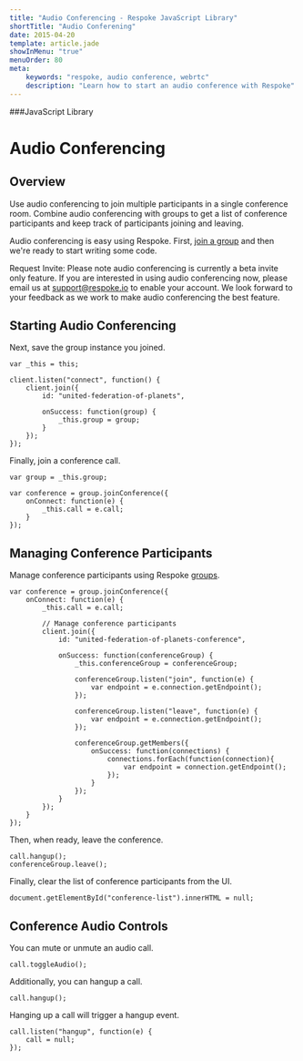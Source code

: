 ```yaml
---
title: "Audio Conferencing - Respoke JavaScript Library"
shortTitle: "Audio Conferening"
date: 2015-04-20
template: article.jade
showInMenu: "true"
menuOrder: 80
meta:
    keywords: "respoke, audio conference, webrtc"
    description: "Learn how to start an audio conference with Respoke"
---
```


###JavaScript Library
# Audio Conferencing

## Overview

Use audio conferencing to join multiple participants in a single conference room. Combine audio conferencing with groups to get a list of conference participants and keep track of participants joining and leaving.

Audio conferencing is easy using Respoke. First, [join a group](/client/javascript/guide/group-joining.html) and then we're ready to start writing some code.

Request Invite: Please note audio conferencing is currently a beta invite only feature. If you are interested in using audio conferencing now, please email us at support@respoke.io to enable your account. We look forward to your feedback as we work to make audio conferencing the best feature.

## Starting Audio Conferencing

Next, save the group instance you joined.

    var _this = this;
    
    client.listen("connect", function() {
        client.join({
            id: "united-federation-of-planets",
            
            onSuccess: function(group) {
                _this.group = group;
            }
        });
    });


Finally, join a conference call.

    var group = _this.group;

    var conference = group.joinConference({
        onConnect: function(e) {
            _this.call = e.call;
        }
    });
   
## Managing Conference Participants

Manage conference participants using Respoke [groups](/client/javascript/guide/group-joining.html).

    var conference = group.joinConference({
        onConnect: function(e) {
            _this.call = e.call;
           
            // Manage conference participants
            client.join({
                id: "united-federation-of-planets-conference",
            
                onSuccess: function(conferenceGroup) {
                    _this.conferenceGroup = conferenceGroup;
                    
                    conferenceGroup.listen("join", function(e) {
                        var endpoint = e.connection.getEndpoint();
                    });
                
                    conferenceGroup.listen("leave", function(e) {
                        var endpoint = e.connection.getEndpoint();
                    });
                
                    conferenceGroup.getMembers({
                        onSuccess: function(connections) {
                            connections.forEach(function(connection){
                                var endpoint = connection.getEndpoint();
                            });
                        }
                    });
                }
            });
        }
    });

Then, when ready, leave the conference.

    call.hangup();
    conferenceGroup.leave();
    
Finally, clear the list of conference participants from the UI.

    document.getElementById("conference-list").innerHTML = null;


## Conference Audio Controls

You can mute or unmute an audio call.

    call.toggleAudio();
    
Additionally, you can hangup a call.

    call.hangup(); 
    
Hanging up a call will trigger a hangup event.

    call.listen("hangup", function(e) {
        call = null;
    });